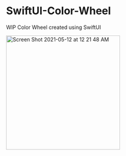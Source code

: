 # SwiftUI-Color-Wheel
WIP Color Wheel  created  using  SwiftUI

 <img width="309" alt="Screen Shot 2021-05-12 at 12 21 48 AM" src="https://user-images.githubusercontent.com/17935370/117896243-0c003980-b2b8-11eb-9d87-04f1d0a7effa.png">

